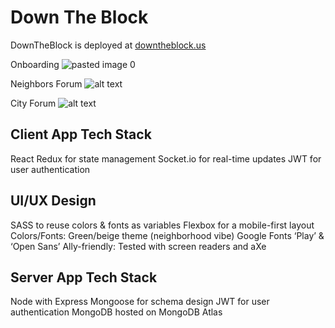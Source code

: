 # Down The Block

DownTheBlock is deployed at [downtheblock.us](https://neighbors-client.herokuapp.com/ "Google's Homepage")



Onboarding ![pasted image 0](https://user-images.githubusercontent.com/43651736/53673209-6f57a100-3c43-11e9-8926-d7a35b3517d1.png)

Neighbors Forum
![alt text](https://github.com/thinkful-ei26/Down-The-Block-Client/blob/dev/public/screenshot.png "Sims")

City Forum
![alt text](https://github.com/thinkful-ei26/Down-The-Block-Client/blob/dev/public/screenshot2.png "Sims")



## Client App Tech Stack
React
Redux for state management
Socket.io for real-time updates
JWT for user authentication

## UI/UX Design
SASS  to reuse colors & fonts as variables
Flexbox for a mobile-first layout
Colors/Fonts:
  Green/beige theme (neighborhood vibe)
  Google Fonts ‘Play’ & ‘Open Sans’
Ally-friendly:
  Tested with screen readers and aXe

## Server App Tech Stack
Node with Express
Mongoose for schema design
JWT for user authentication
MongoDB hosted on MongoDB Atlas



